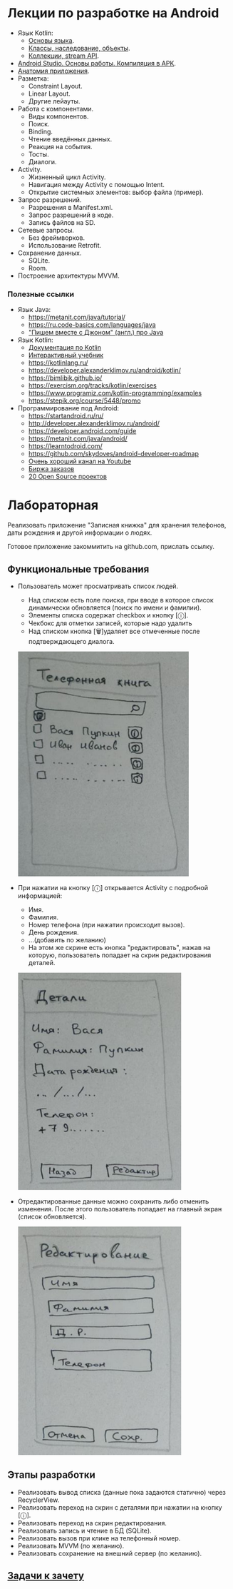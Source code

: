 # Лекции по разработке на Android
* Язык Kotlin:
  * [Основы языка](https://dmitryweiner.github.io/android-lectures/Kotlin-basics.html).
  * [Классы, наследование, объекты](https://dmitryweiner.github.io/android-lectures/Kotlin-objects.html).
  * [Коллекции, stream API](https://dmitryweiner.github.io/android-lectures/Kotlin-collections.html).
* [Android Studio. Основы работы. Компиляция в APK](https://dmitryweiner.github.io/android-lectures/Android-studio.html).
* [Анатомия приложения](https://dmitryweiner.github.io/android-lectures/Application-structure.html).
* Разметка:
  * Constraint Layout.
  * Linear Layout.
  * Другие лейауты.
* Работа с компонентами.
  * Виды компонентов.
  * Поиск.
  * Binding.
  * Чтение введённых данных.
  * Реакция на события.
  * Тосты.
  * Диалоги.
* Activity.
  * Жизненный цикл Activity.
  * Навигация между Activity c помощью Intent.
  * Открытие системных элементов: выбор файла (пример).
* Запрос разрешений.
  * Разрешения в Manifest.xml.
  * Запрос разрешений в коде.
  * Запись файлов на SD.
* Сетевые запросы.
  * Без фреймворков.
  * Использование Retrofit.
* Сохранение данных.
  * SQLite.
  * Room.
* Построение архитектуры MVVM.

### Полезные ссылки
* Язык Java:
  * https://metanit.com/java/tutorial/
  * https://ru.code-basics.com/languages/java
  * ["Пишем вместе с Джоном" (англ.) про Java](https://www.youtube.com/c/CodingwithJohn)
* Язык Kotlin:
  * [Документация по Kotlin](https://kotlinlang.org/docs/getting-started.html)
  * [Интерактивный учебник](https://play.kotlinlang.org/koans/Introduction/Hello,%20world!/Task.kt)
  * https://kotlinlang.ru/
  * https://developer.alexanderklimov.ru/android/kotlin/
  * https://bimlibik.github.io/
  * https://exercism.org/tracks/kotlin/exercises
  * https://www.programiz.com/kotlin-programming/examples
  * https://stepik.org/course/5448/promo
* Программирование под Android:
  * https://startandroid.ru/ru/
  * http://developer.alexanderklimov.ru/android/
  * https://developer.android.com/guide
  * https://metanit.com/java/android/
  * https://learntodroid.com/
  * https://github.com/skydoves/android-developer-roadmap
  * [Очень хороший канал на Youtube](https://www.youtube.com/channel/UCofyDdGnCssPNwABNkxLFKg)
  * [Биржа заказов](https://workspace.ru/tasks/mobile-programming/)
  * [20 Open Source проектов](https://apptractor.ru/info/articles/20-open-source-proektov-dlya-android-kotoryie-mogut-nauchit-vas-novomu.html)

# Лабораторная
Реализовать приложение "Записная книжка" для хранения телефонов, даты рождения и другой информации о людях.

Готовое приложение закоммитить на github.com, прислать ссылку.

## Функциональные требования
* Пользователь может просматривать список людей.
  * Над списком есть поле поиска, при вводе в которое список динамически обновляется
  (поиск по имени и фамилии).
  * Элементы списка содержат checkbox и кнопку [ⓘ].
  * Чекбокс для отметки записей, которые надо удалить 
  * Над списком кнопка [🗑]️удаляет все отмеченные после подтверждающего диалога.
  
  ![](src/assets/lab/img.png)
* При нажатии на кнопку [ⓘ] открывается Activity с подробной информацией:
  * Имя.
  * Фамилия.
  * Номер телефона (при нажатии происходит вызов).
  * День рождения.
  * ...(добавить по желанию)
  * На этом же скрине есть кнопка "редактировать", нажав на которую, пользователь
    попадает на скрин редактирования деталей.
 
  ![](src/assets/lab/img_1.png)
* Отредактированные данные можно сохранить либо отменить изменения. 
После этого пользователь попадает на главный экран (список обновляется).

  ![](src/assets/lab/img_2.png)

## Этапы разработки
* Реализовать вывод списка (данные пока задаются статично) через RecyclerView.
* Реализовать переход на скрин с деталями при нажатии на кнопку [ⓘ].
* Реализовать переход на скрин редактирования.
* Реализовать запись и чтение в БД (SQLite).
* Реализовать вызов при клике на телефонный номер.
* Реализовать MVVM (по желанию).
* Реализовать сохранение на внешний сервер (по желанию).

## [Задачи к зачету](questions.md)



